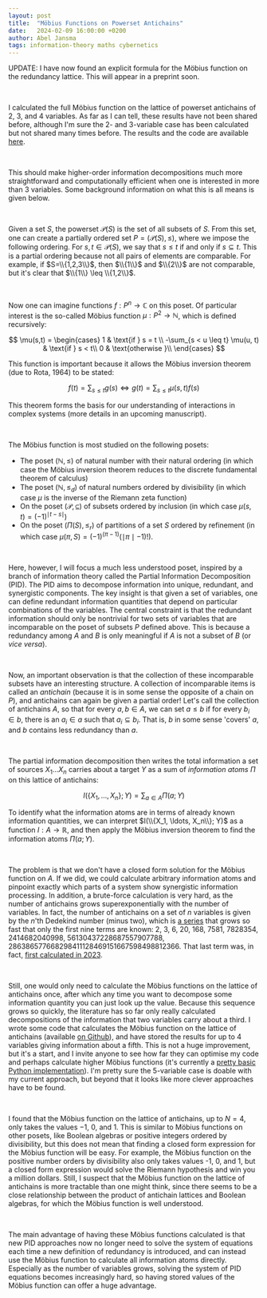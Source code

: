 ```yaml
---
layout: post
title:  "Möbius Functions on Powerset Antichains"
date:   2024-02-09 16:00:00 +0200
author: Abel Jansma
tags: information-theory maths cybernetics 
---
```


UPDATE: I have now found an explicit formula for the Möbius function on the redundancy lattice. This will appear in a preprint soon.

<br>


I calculated the full Möbius function on the lattice of powerset antichains of 2, 3, and 4 variables. As far as I can tell, these results have not been shared before, although I'm sure the 2- and 3-variable case has been calculated but not shared many times before. The results and the code are available [here](https://github.com/AJnsm/latticeOfAntichains).

<br>

This should make higher-order information decompositions much more straightforward and computationally efficient when one is interested in more than 3 variables. Some background information on what this is all means is given below.

<br>

Given a set $S$, the powerset $\mathcal{P}(S)$ is the set of all subsets of $S$. From this set, one can create a partially ordered set $P=(\mathcal{P}(S), \leq)$, where we impose the following ordering. For $s, t \in \mathcal{P}(S)$, we say that $s \leq t$ if and only if $s \subseteq t$. This is a partial ordering because not all pairs of elements are comparable. For example, if $S=\\{1,2,3\\}$, then $\\{1\\}$ and $\\{2\\}$ are not comparable, but it's clear that $\\{1\\} \leq \\{1,2\\}$.

<br>

Now one can imagine functions $f: P^n \to \mathbb{C}$ on this poset. Of particular interest is the so-called Möbius function $\mu: P^2 \to \mathbb{N}$, which is defined recursively:


$$
\mu(s,t) = \begin{cases}
1 & \text{if } s = t \\
-\sum_{s < u \leq t} \mu(u, t) & \text{if } s < t\\
0 & \text{otherwise }\\
\end{cases}
$$


This function is important because it allows the Möbius inversion theorem (due to Rota, 1964) to be stated:


$$
f(t) = \sum_{s \leq t} g(s) \Leftrightarrow g(t) = \sum_{s \leq t} \mu(s,t) f(s) 
$$


This theorem forms the basis for our understanding of interactions in complex systems (more details in an upcoming manuscript). 

<br>

The Möbius function is most studied on the following posets:
- The poset $(\mathbb{N}, \leq)$ of natural number with their natural ordering (in which case the Möbius inversion theorem reduces to the discrete fundamental theorem of calculus)
- The poset $(\mathbb{N}, \leq_d)$ of natural numbers ordered by divisibility (in which case $\mu$ is the inverse of the Riemann zeta function)
- On the poset $(\mathcal{P}, \subseteq)$ of subsets ordered by inclusion (in which case $\mu(s, t)=(-1)^{\mid t-s \mid }$)
- On the poset $(\Pi(S), \leq_r)$ of partitions of a set $S$ ordered by refinement (in which case $\mu(\pi, S)=(-1)^{(\pi-1)}(\mid \pi\mid -1)!$). 

<br>

Here, however, I will focus a much less understood poset, inspired by a branch of information theory called the Partial Information Decomposition (PID). The PID aims to decompose information into unique, redundant, and synergistic components. The key insight is that given a set of variables, one can define redundant information quantities that depend on particular combinations of the variables. The central constraint is that the redundant information should only be nontrivial for two sets of variables that are incomparable on the poset of subsets $P$ defined above. This is because a redundancy among $A$ and $B$ is only meaningful if $A$ is not a subset of $B$ (or *vice versa*). 

<br>

Now, an important observation is that the collection of these incomparable subsets have an interesting structure. A collection of incomparable items is called an *antichain* (because it is in some sense the opposite of a chain on $P$), and antichains can again be given a partial order! Let's call the collection of antichains $A$, so that for every $a, b \in A$, we can set  $a \leq b$ if for every $b_i \in b$, there is an $a_i \in a$ such that $a_i \subseteq b_i$. That is, $b$ in some sense 'covers' $a$, and $b$ contains less redundancy than $a$.

<br>

The partial information decomposition then writes the total information a set of sources $X_1 \ldots X_n$ carries about a target $Y$ as a sum of *information atoms* $\Pi$ on this lattice of antichains:


$$
I(\{X_1, \ldots, X_n\}; Y) = \sum_{a \in A} \Pi(a; Y)
$$


To identify what the information atoms are in terms of already known information quantities, we can interpret $I(\\{X_1, \ldots, X_n\\}; Y)$ as a function $I: A \to \mathbb{R}$, and then apply the Möbius inversion theorem to find the information atoms $\Pi(a; Y)$.

<br>

The problem is that we don't have a closed form solution for the Möbius function on $A$. If we did, we could calculate arbitrary information atoms and pinpoint exactly which parts of a system show synergistic information processing. In addition, a brute-force calculation is very hard, as the number of antichains grows superexponentially with the number of variables. In fact, the number of antichains on a set of $n$ variables is given by the $n$'th Dedekind number (minus two), which is [a series](https://oeis.org/A000372) that grows so fast that only the first nine terms are known: 2, 3, 6, 20, 168, 7581, 7828354, 2414682040998, 56130437228687557907788, 286386577668298411128469151667598498812366. That last term was, in fact, [first calculated in 2023](https://www.uni-paderborn.de/en/news-item/123917). 

<br>

Still, one would only need to calculate the Möbius functions on the lattice of antichains once, after which any time you want to decompose some information quantity you can just look up the value. Because this sequence grows so quickly, the literature has so far only really calculated decompositions of the information that two variables carry about a third. I wrote some code that calculates the Möbius function on the lattice of antichains (available [on Github](https://github.com/AJnsm/latticeOfAntichains)), and have stored the results for up to 4 variables giving information about a fifth. This is not a huge improvement, but it's a start, and I invite anyone to see how far they can optimise my code and perhaps calculate higher Möbius functions (it's currently a [pretty basic Python implementation](https://github.com/AJnsm/latticeOfAntichains/blob/main/calcMF_antichains.py)). I'm pretty sure the 5-variable case is doable with my current approach, but beyond that it looks like more clever approaches have to be found. 

<br>

I found that the Möbius function on the lattice of antichains, up to $N=4$, only takes the values $-1$, $0$, and $1$. This is similar to Möbius functions on other posets, like Boolean algebras or positive integers ordered by divisibility, but this does not mean that finding a closed form expression for the Möbius function will be easy. For example, the Möbius function on the positive number orders by divisibility also only takes values -1, 0, and 1, but a closed form expression would solve the Riemann hypothesis and win you a million dollars. Still, I suspect that the Möbius function on the lattice of antichains is more tractable than one might think, since there seems to be a close relationship between the product of antichain lattices and Boolean algebras, for which the Möbius function is well understood.

<br>

The main advantage of having these Möbius functions calculated is that new PID approaches now no longer need to solve the system of equations each time a new definition of redundancy is introduced, and can instead use the Möbius function to calculate all information atoms directly. Especially as the number of variables grows, solving the system of PID equations becomes increasingly hard, so having stored values of the Möbius function can offer a huge advantage.